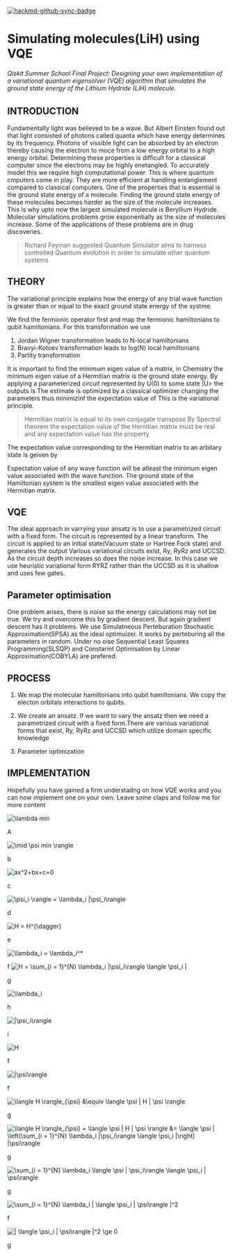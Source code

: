 [![hackmd-github-sync-badge](https://hackmd.io/S-zvJu8gQ36HTEUXZuONFA/badge)](https://hackmd.io/S-zvJu8gQ36HTEUXZuONFA)

# Simulating molecules(LiH) using VQE

###### Qiskit Summer School Final Project: Designing your own implementation of a variational quantum eigensolver (VQE) algorithm that simulates the ground state energy of the Lithium Hydride (LiH) molecule.

## INTRODUCTION
Fundamentally light was believed to be a wave. But Albert Einsten found out that light consisted of photons called quanta which have energy determines by its frequency. Photons of vissible light can be absorbed by an electron thereby causing the electron to moce from a low energy orbital to a high energy orbital.
Determining these properties is difficult for a classical computer since the electrons may be highly enetangled. To accurately model this we require high computational power. This is where quantum cmputers come in play. They are more efficient at handling entanglement compared to classical computers. One of the properties that is essential is the ground state energy of a molecule. Finding the ground state energy of these molecules becomes harder as the size of the molecule increases. This is why upto now the largest simulated molecule is Beryllium Hydride. Molecular simulations problems grow exponentially as the size of molecules increase. Some of the applications of these problems are in drug discoveries.
> Richard Feyman suggested Quantum Simulator aims to harness controlled Quantum evolution in order to simulate other quantum systems

## THEORY
The variational principle explains how the energy of any trial wave function is greater than or equal to the exact ground state energy of the systme.

We find the fermionic operator first and map the fermionic hamiltonians to qubit hamiltonians. For this transformation we use
1. Jordan Wigner transformation leads to N-local hamiltonians
2. Bravyi-Kotoev transformation leads to log(N) local hamiltonians
3. Partity transformation

It is important to find the minimum eigen value of a matrix, in Chemistry the minimum eigen value of a Hermitian matrix is the ground state energy. 
By applying a parameterized circuit represented by U(0) to some state |U> the outputs is 
The estimate is optimized by a classical optimizer changing the parameters thus minimizinf the expectation value of 
This is the variational principle.
> Hermitian matrix is equal to its own conjugate transpose
> By Spectral theorem the expectation value of the Hernitian matrix must be real and any expectation value has the property 

The expectation value corresponding to the Hermitian matrix to an arbitary state is geiven by

Expectation value of any wave function will be atleast the minimum eigen value associated with the wave function.
The ground state of the Hamiltonian system is the smallest eigen value associated with the Hermitian matrix.

## VQE
The ideal approach in varrying your ansatz is to use a parametrized circuit with a fixed form.
The circuit is represented by a linear transform. The circuit is applied to an initial state(Vacuum state or Hartree Fock state) and generates the output
Various variational circuits exist, Ry, RyRz and UCCSD. As the circuit depth increases so does the noise increase. In this case we use heuristic variational form RYRZ rather than the UCCSD as it is shallow and uses few gates.

## Parameter optimisation
One problem arises, there is noise so the energy calculations may not be true. We try and overcome this by gradient descent. But again gradient descent has it problems.
We use Simulatneous Perteburation Stochastic Approximation(SPSA) as the ideal optimuizer. It works by perteburing all the parameters in random. 
Under no oise Sequential Least Squares Programming(SLSQP) and Constarint Optimisation by Linear Approximation(COBYLA) are prefered.

## PROCESS
1. We map the molecular hamiltonians into qubit hamiltonians. We copy the electon orbitals interactions to qubits.
2. We create an ansatz.
If we want to vary the ansatz then we need a parametrized circuit with a fixed form.There are various variational forms that exist, Ry, RyRz and UCCSD which utilize domain specific knowledge

3. Parameter optimization



## IMPLEMENTATION

Hopefully you have gained a firm understadng on how VQE works and you can now implement one on your own. Leave some claps and follow me for more content

<img src="https://i.upmath.me/svg/%5Clambda%20min" alt="\lambda min" />

A

<img src="https://i.upmath.me/svg/%5Cmid%20%5Cpsi%20min%20%5Crangle%20" alt="\mid \psi min \rangle " />

b

<img src="https://i.upmath.me/svg/ax%5E2%2Bbx%2Bc%3D0" alt="ax^2+bx+c=0" />

c

<img src="https://i.upmath.me/svg/%20%5Cpsi_i%20%5Crangle%20%3D%20%5Clambda_i%20%7C%5Cpsi_i%5Crangle" alt=" \psi_i \rangle = \lambda_i |\psi_i\rangle" />

d

<img src="https://i.upmath.me/svg/%20H%20%3D%20H%5E%7B%5Cdagger%7D%20" alt=" H = H^{\dagger} " />


e

<img src="https://i.upmath.me/svg/%20%5Clambda_i%20%3D%20%5Clambda_i%5E*" alt=" \lambda_i = \lambda_i^*" />

f
<img src="https://i.upmath.me/svg/%20H%20%3D%20%5Csum_%7Bi%20%3D%201%7D%5E%7BN%7D%20%5Clambda_i%20%7C%5Cpsi_i%5Crangle%20%5Clangle%20%5Cpsi_i%20%7C" alt=" H = \sum_{i = 1}^{N} \lambda_i |\psi_i\rangle \langle \psi_i |" />

g

<img src="https://i.upmath.me/svg/%20%5Clambda_i%20" alt=" \lambda_i " />

h

<img src="https://i.upmath.me/svg/%7C%5Cpsi_i%5Crangle" alt="|\psi_i\rangle" />

i

<img src="https://i.upmath.me/svg/H" alt="H" />

f

<img src="https://i.upmath.me/svg/%20%7C%5Cpsi%5Crangle%20" alt=" |\psi\rangle " />

f

<img src="https://i.upmath.me/svg/%20%5Clangle%20H%20%5Crangle_%7B%5Cpsi%7D%20%26%5Cequiv%20%5Clangle%20%5Cpsi%20%7C%20H%20%7C%20%5Cpsi%20%5Crangle%20" alt=" \langle H \rangle_{\psi} &amp;\equiv \langle \psi | H | \psi \rangle " />

g

<img src="https://i.upmath.me/svg/%20%5Clangle%20H%20%5Crangle_%7B%5Cpsi%7D%20%3D%20%5Clangle%20%5Cpsi%20%7C%20H%20%7C%20%5Cpsi%20%5Crangle%20%26%3D%20%5Clangle%20%5Cpsi%20%7C%20%5Cleft(%5Csum_%7Bi%20%3D%201%7D%5E%7BN%7D%20%5Clambda_i%20%7C%5Cpsi_i%5Crangle%20%5Clangle%20%5Cpsi_i%20%7C%5Cright)%20%7C%5Cpsi%5Crangle" alt=" \langle H \rangle_{\psi} = \langle \psi | H | \psi \rangle &amp;= \langle \psi | \left(\sum_{i = 1}^{N} \lambda_i |\psi_i\rangle \langle \psi_i |\right) |\psi\rangle" />


g

<img src="https://i.upmath.me/svg/%20%5Csum_%7Bi%20%3D%201%7D%5E%7BN%7D%20%5Clambda_i%20%5Clangle%20%5Cpsi%20%7C%20%5Cpsi_i%5Crangle%20%5Clangle%20%5Cpsi_i%20%7C%20%5Cpsi%5Crangle%20" alt=" \sum_{i = 1}^{N} \lambda_i \langle \psi | \psi_i\rangle \langle \psi_i | \psi\rangle " />

g

<img src="https://i.upmath.me/svg/%5Csum_%7Bi%20%3D%201%7D%5E%7BN%7D%20%5Clambda_i%20%7C%20%5Clangle%20%5Cpsi_i%20%7C%20%5Cpsi%5Crangle%20%7C%5E2" alt="\sum_{i = 1}^{N} \lambda_i | \langle \psi_i | \psi\rangle |^2" />

f

<img src="https://i.upmath.me/svg/%7C%20%5Clangle%20%5Cpsi_i%20%7C%20%5Cpsi%5Crangle%20%7C%5E2%20%5Cge%200" alt="| \langle \psi_i | \psi\rangle |^2 \ge 0" />

g